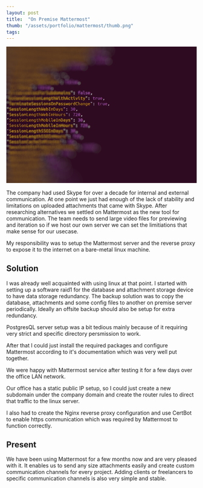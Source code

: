 ```yaml
---
layout: post
title:  "On Premise Mattermost"
thumb: "/assets/portfolio/mattermost/thumb.png"
tags: 
---
```


![Image](/assets//portfolio/mattermost/screen0.png)

The company had used Skype for over a decade for internal and external communication. At one point we just had enough of the lack of stability and limitations on uploaded attachments that came with Skype. After researching alternatives we settled on Mattermost as the new tool for communication. The team needs to send large video files for previewing and iteration so if we host our own server we can set the limitiations that make sense for our usecase.

My responsibility was to setup the Mattermost server and the reverse proxy to expose it to the internet on a bare-metal linux machine.

## Solution

I was already well acquainted with using linux at that point. I started with setting up a software raid1 for the database and attachment storage device to have data storage redundancy. The backup solution was to copy the database, attachments and some config files to another on premise server periodically. Ideally an offsite backup should also be setup for extra redundancy.

PostgresQL server setup was a bit tedious mainly because of it requiring very strict and specific directory persmission to work.

After that I could just install the required packages and configure Mattermost according to it's documentation which was very well put together.

We were happy with Mattermost service after testing it for a few days over the office LAN network.

Our office has a static public IP setup, so I could just create a new subdomain under the company domain and create the router rules to direct that traffic to the linux server.

I also had to create the Nginx reverse proxy configuration and use CertBot to enable https communication which was required by Mattermost to function correctly.

## Present

We have been using Mattermost for a few months now and are very pleased with it. It enables us to send any size attachments easily and create custom communication channels for every project. Adding clients or freelancers to specific communication channels is also very simple and stable.
